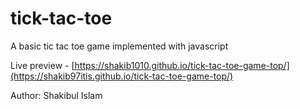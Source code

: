 # tick-tac-toe
A basic tic tac toe game implemented with javascript

Live preview - [https://shakib1010.github.io/tick-tac-toe-game-top/](https://shakib97itis.github.io/tick-tac-toe-game-top/)

Author: Shakibul Islam
